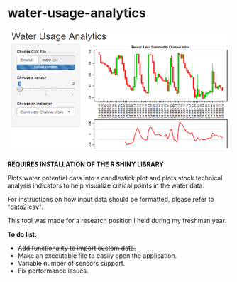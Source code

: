 # water-usage-analytics

![image](thumbnail.PNG)

**REQUIRES INSTALLATION OF THE R SHINY LIBRARY**

Plots water potential data into a candlestick plot and plots stock technical analysis indicators to help visualize critical points in the water data.

For instructions on how input data should be formatted, please refer to "data2.csv".

This tool was made for a research position I held during my freshman year.

**To do list:**
- ~~Add functionality to import custom data.~~
- Make an executable file to easily open the application.
- Variable number of sensors support.
- Fix performance issues.
